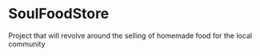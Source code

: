 # SoulFoodStore
Project that will revolve around the selling of homemade food for the local community 
